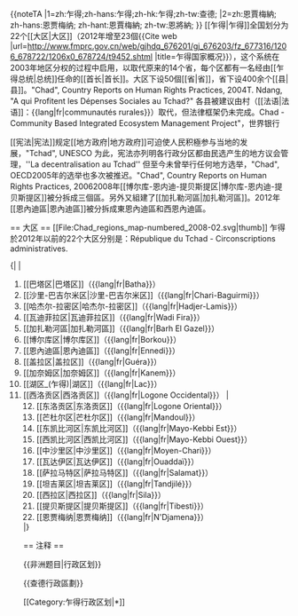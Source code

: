 {{noteTA
|1=zh:乍得;zh-hans:乍得;zh-hk:乍得;zh-tw:查德;
|2=zh:恩賈梅納; zh-hans:恩贾梅纳; zh-hant:恩賈梅納; zh-tw:恩將納;
}}
[[乍得|乍得]]全国划分为22个[[大区|大区]]（2012年增至23個<ref name=cn01>{{Cite web |url=http://www.fmprc.gov.cn/web/gjhdq_676201/gj_676203/fz_677316/1206_678722/1206x0_678724/t9452.shtml |title=乍得国家概况}}</ref>），这个系统在2003年地区分权的过程中启用，以取代原来的14个省，每个区都有一名经由[[乍得总统|总统]]任命的[[首长|首长]]。大区下设50個[[省|省]]，省下设400余个[[县|县]]。<ref>"Chad", Country Reports on Human Rights Practices, 2004</ref><ref>T. Ndang, "A qui Profitent les Dépenses Sociales au Tchad?"</ref> 各县被建议由村（[[法语|法语]]：{{lang|fr|communautés rurales}}）取代，但法律框架仍未完成。<ref>Chad - Community Based Integrated Ecosystem Management Project"，世界银行</ref>

[[宪法|宪法]]规定[[地方政府|地方政府]]可迫使人民积極参与当地的发展，<ref>"Tchad", UNESCO</ref> 为此，宪法亦列明各行政分区都由民选产生的地方议会管理，<ref>''La decentralisation au Tchad''</ref> 但至今未曾举行任何地方选举，<ref name="OECD">"Chad", OECD</ref>2005年的选举也多次被推迟。<ref>"Chad", Country Reports on Human Rights Practices, 2006</ref>2008年[[博尔库-恩内迪-提贝斯提区|博尔库-恩内迪-提贝斯提区]]被分拆成三個區。另外又組建了[[加扎勒河區|加扎勒河區]]。2012年[[恩內迪區|恩內迪區]]被分拆成東恩內迪區和西恩內迪區。

== 大区 ==
[[File:Chad_regions_map-numbered_2008-02.svg|thumb]]
乍得於2012年以前的22个大区分别是：<ref>République du Tchad - Circonscriptions administratives.</ref>

{|
| <ol>
<li> [[巴塔区|巴塔区]]（{{lang|fr|Batha}}）
<li> [[沙里-巴吉尔米区|沙里-巴吉尔米区]]（{{lang|fr|Chari-Baguirmi}}）
<li> [[哈杰尔-拉密区|哈杰尔-拉密区]]（{{lang|fr|Hadjer-Lamis}}）
<li> [[瓦迪菲拉区|瓦迪菲拉区]]（{{lang|fr|Wadi Fira}}）
<li> [[加扎勒河區|加扎勒河區]]（{{lang|fr|Barh El Gazel}}）
<li> [[博尔库区|博尔库区]]（{{lang|fr|Borkou}}）
<li> [[恩內迪區|恩內迪區]]（{{lang|fr|Ennedi}}）
<li> [[盖拉区|盖拉区]]（{{lang|fr|Guéra}}）
<li> [[加奈姆区|加奈姆区]]（{{lang|fr|Kanem}}）
<li> [[湖区_(乍得)|湖区]]（{{lang|fr|Lac}}）
<li> [[西洛贡区|西洛贡区]]（{{lang|fr|Logone Occidental}}）
| <ol start=12>
<li> [[东洛贡区|东洛贡区]]（{{lang|fr|Logone Oriental}}）
<li> [[芒杜尔区|芒杜尔区]]（{{lang|fr|Mandoul}}）
<li> [[东凯比河区|东凯比河区]]（{{lang|fr|Mayo-Kebbi Est}}）
<li> [[西凯比河区|西凯比河区]]（{{lang|fr|Mayo-Kebbi Ouest}}）
<li> [[中沙里区|中沙里区]]（{{lang|fr|Moyen-Chari}}）
<li> [[瓦达伊区|瓦达伊区]]（{{lang|fr|Ouaddaï}}）
<li> [[萨拉马特区|萨拉马特区]]（{{lang|fr|Salamat}}）
<li> [[坦吉莱区|坦吉莱区]]（{{lang|fr|Tandjilé}}）
<li> [[西拉区|西拉区]]（{{lang|fr|Sila}}）
<li> [[提贝斯提区|提贝斯提区]]（{{lang|fr|Tibesti}}）
<li> [[恩贾梅纳|恩贾梅纳]]（{{lang|fr|N'Djamena}}）
</ol>
|}

<!--==省==
{{主|乍得省份}}
乍得的50省分别是：

==县==
==村==
-->

== 注释 ==
<references/>

{{非洲题目|行政区划}}

{{查德行政區劃}}

[[Category:乍得行政区划|*]]